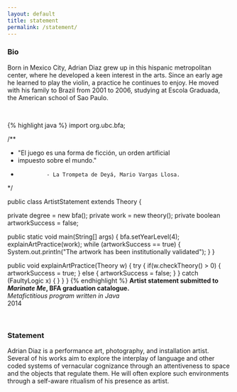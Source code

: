 ```yaml
---
layout: default
title: statement
permalink: /statement/
---
```



### Bio

Born in Mexico City, Adrian Diaz grew up in this hispanic metropolitan center, where he developed a
keen interest in the arts. Since an early age he learned to play the violin, a practice he
continues to enjoy. He moved with his family to Brazil from 2001 to 2006, studying at Escola
Graduada, the American school of Sao Paulo.

<br />

{% highlight java %}
import org.ubc.bfa;

/**
 * "El juego es una forma de ficción, un orden artificial
 * impuesto sobre el mundo."
 *              - La Trompeta de Deyá, Mario Vargas Llosa.
 */

public class ArtistStatement extends Theory {

  private degree = new bfa();
  private work =  new theory();
  private boolean artworkSuccess = false;

  public static void main(String[] args) {
    bfa.setYearLevel(4);
    explainArtPractice(work);
    while (artworkSuccess == true) {
      System.out.println("The artwork has been institutionally validated");
    }
  }

  public void explainArtPractice(Theory w) {
    try {
      if(w.checkTheory() > 0) {
        artworkSuccess = true;
      } else {
        artworkSuccess = false;
      }
    } catch (FaultyLogic x) {
    }
  }
}
{% endhighlight %}
**Artist statement submitted to _Marinate Me_, BFA graduation catalogue.** <br />
*Metafictitious program written in Java*<br />
2014

<br/>


### Statement

Adrian Diaz is a performance art, photography, and installation artist.
Several of his works aim to explore the interplay of language and other coded
systems of vernacular cognizance through an attentiveness to space and the
objects that regulate them. He will often explore such environments through
a self-aware ritualism of his presence as artist.
